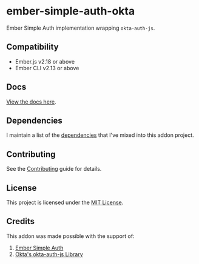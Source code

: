 ember-simple-auth-okta
==============================================================================

Ember Simple Auth implementation wrapping `okta-auth-js`.


Compatibility
------------------------------------------------------------------------------

* Ember.js v2.18 or above
* Ember CLI v2.13 or above


Docs
------------------------------------------------------------------------------

[View the docs here](https://cybertooth-io.github.io/ember-simple-auth-okta/).

Dependencies
------------------------------------------------------------------------------

I maintain a list of the [dependencies](DEPENDENCIES.md) that I've mixed into this addon project.


Contributing
------------------------------------------------------------------------------

See the [Contributing](CONTRIBUTING.md) guide for details.


License
------------------------------------------------------------------------------

This project is licensed under the [MIT License](LICENSE.md).

Credits
------------------------------------------------------------------------------

This addon was made possible with the support of:

1. [Ember Simple Auth](https://github.com/simplabs/ember-simple-auth)
1. [Okta's okta-auth-js Library](https://github.com/okta/okta-auth-js)
